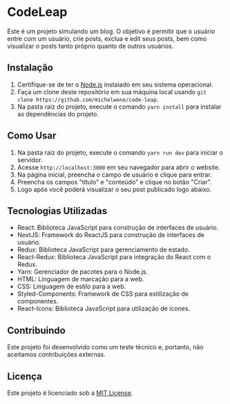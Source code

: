 # CodeLeap

Este é um projeto simulando um blog. O objetivo é permitir que o usuário entre com um usuário, crie posts, exclua e edit seus posts, bem como visualizar o posts tanto próprio quanto de outros usuários.

## Instalação

1. Certifique-se de ter o [Node.js](https://nodejs.org/) instalado em seu sistema operacional.
2. Faça um clone deste repositório em sua máquina local usando `git clone https://github.com/michelwene/code-leap`.
3. Na pasta raiz do projeto, execute o comando `yarn install` para instalar as dependências do projeto.

## Como Usar

1. Na pasta raiz do projeto, execute o comando `yarn run dev` para iniciar o servidor.
2. Acesse `http://localhost:3000` em seu navegador para abrir o website.
3. Na página inicial, preencha o campo de usuário e clique para entrar.
4. Preencha os campos "título" e "conteúdo" e clique no botão "Criar".
5. Logo após você poderá visualizar o seu post publicado logo abaixo.

## Tecnologias Utilizadas

- React: Biblioteca JavaScript para construção de interfaces de usuário.
- NextJS: Framework do ReactJS para construção de interfaces de usuário.
- Redux: Biblioteca JavaScript para gerenciamento de estado.
- React-Redux: Biblioteca JavaScript para integração do React com o Redux.
- Yarn: Gerenciador de pacotes para o Node.js.
- HTML: Linguagem de marcação para a web.
- CSS: Linguagem de estilo para a web.
- Styled-Components: Framework de CSS para estilização de componentes.
- React-Icons: Biblioteca JavaScript para utilização de ícones.

## Contribuindo

Este projeto foi desenvolvido como um teste técnico e, portanto, não aceitamos contribuições externas.

## Licença

Este projeto é licenciado sob a [MIT License](https://opensource.org/licenses/MIT).
